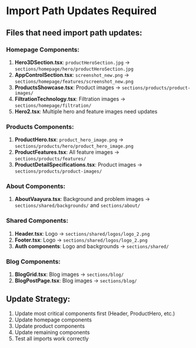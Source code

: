 # Import Path Updates Required

## Files that need import path updates:

### Homepage Components:
1. **Hero3DSection.tsx**: `productHeroSection.jpg` → `sections/homepage/hero/productHeroSection.jpg`
2. **AppControlSection.tsx**: `screenshot_new.png` → `sections/homepage/features/screenshot_new.png`
3. **ProductsShowcase.tsx**: Product images → `sections/products/product-images/`
4. **FiltrationTechnology.tsx**: Filtration images → `sections/homepage/filtration/`
5. **Hero2.tsx**: Multiple hero and feature images need updates

### Products Components:
1. **ProductHero.tsx**: `product_hero_image.png` → `sections/products/hero/product_hero_image.png`
2. **ProductFeatures.tsx**: All feature images → `sections/products/features/`
3. **ProductDetailSpecifications.tsx**: Product images → `sections/products/product-images/`

### About Components:
1. **AboutVaayura.tsx**: Background and problem images → `sections/shared/backgrounds/` and `sections/about/`

### Shared Components:
1. **Header.tsx**: Logo → `sections/shared/logos/logo_2.png`
2. **Footer.tsx**: Logo → `sections/shared/logos/logo_2.png`
3. **Auth components**: Logo and backgrounds → `sections/shared/`

### Blog Components:
1. **BlogGrid.tsx**: Blog images → `sections/blog/`
2. **BlogPostPage.tsx**: Blog images → `sections/blog/`

## Update Strategy:
1. Update most critical components first (Header, ProductHero, etc.)
2. Update homepage components
3. Update product components
4. Update remaining components
5. Test all imports work correctly